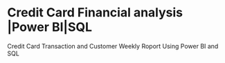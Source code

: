 # Credit Card Financial analysis |Power BI|SQL
Credit Card Transaction and Customer Weekly Roport Using Power BI and SQL

